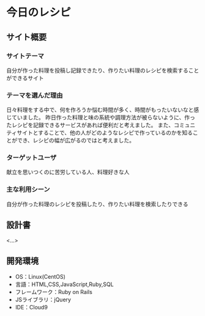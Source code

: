 # 今日のレシピ

## サイト概要
### サイトテーマ
自分が作った料理を投稿し記録できたり、作りたい料理のレシピを検索することができるサイト

### テーマを選んだ理由
日々料理をする中で、何を作ろうか悩む時間が多く、時間がもったいないなと感じていました。
昨日作った料理と味の系統や調理方法が被らないように、作ったレシピを記録できるサービスがあれば便利だと考えました。
また、コミュニティサイトとすることで、他の人がどのようなレシピで作っているのかを知ることができ、レシピの幅が広がるのではと考えました。

### ターゲットユーザ
献立を思いつくのに苦労している人、料理好きな人

### 主な利用シーン
自分が作った料理のレシピを投稿したり、作りたい料理を検索したりできる

## 設計書
<...>

## 開発環境
- OS：Linux(CentOS)
- 言語：HTML,CSS,JavaScript,Ruby,SQL
- フレームワーク：Ruby on Rails
- JSライブラリ：jQuery
- IDE：Cloud9